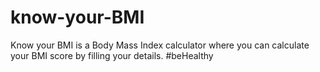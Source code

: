 # know-your-BMI
Know your BMI is a Body Mass Index calculator where you can calculate your BMI score by filling your details.  #beHealthy
